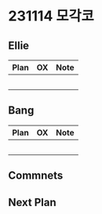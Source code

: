 # 231114 모각코

## Ellie

| Plan 	| OX 	| Note 	|
|------	|----	|------	|
|      	|    	|      	|
|      	|    	|      	|
|      	|    	|      	|
|      	|    	|      	|
|      	|    	|      	|



## Bang

| Plan 	| OX 	| Note 	|
|------	|----	|------	|
|      	|    	|      	|
|      	|    	|      	|
|      	|    	|      	|
|      	|    	|      	|
|      	|    	|      	|



## Commnets

## Next Plan